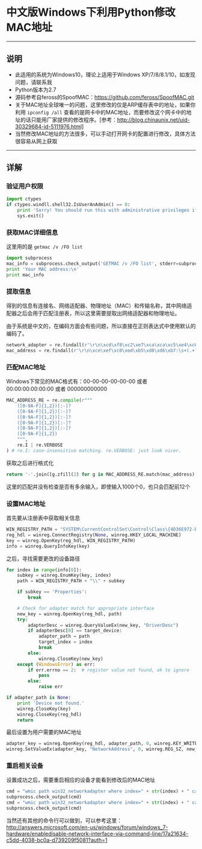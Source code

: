 # 中文版Windows下利用Python修改MAC地址 #

-------------------------

## 说明 ##

* 此适用的系统为Windows10，理论上适用于Windows XP/7/8/8.1/10，如发现问题，请联系我
* Python版本为2.7
* 源码参考自feross的SpoofMAC：https://github.com/feross/SpoofMAC.git
* 关于MAC地址全球唯一的问题，这里修改的仅是ARP缓存表中的地址，如果你利用 `ipconfig /all` 查看的是网卡中的MAC地址，而要修改这个网卡中的地址的话只能用厂家提供的修改程序。[参考：http://blog.chinaunix.net/uid-30329684-id-5111976.html]
* 当然修改MAC地址的方法很多，可以手动打开网卡的配置进行修改，具体方法很容易从网上获取


-------------------------

## 详解 ##

### 验证用户权限 ###
``` python
import ctypes
if ctypes.windll.shell32.IsUserAnAdmin() == 0:
    print 'Sorry! You should run this with administrative privileges if you want to change your MAC address.'
    sys.exit()
```

### 获取MAC详细信息 ###
这里用的是 `getmac /v /FO list`
``` python
import subprocess
mac_info = subprocess.check_output('GETMAC /v /FO list', stderr=subprocess.STDOUT)
print 'Your MAC address:\n'
print mac_info
```

### 提取信息 ###
得到的信息有连接名、网络适配器、物理地址（MAC）和传输名称，其中网络适配器之后会用于匹配注册表，所以这里需要提取出网络适配器和物理地址。

由于系统是中文的，在编码方面会有些问题，所以直接在正则表达式中使用默认的编码了。
``` python
network_adapter = re.findall(r'\r\n\xcd\xf8\xc2\xe7\xca\xca\xc5\xe4\xc6\xf7:\s+(.+?)\r\n\xce\xef\xc0\xed\xb5\xd8\xd6\xb7', mac_info)
mac_address = re.findall(r'\r\n\xce\xef\xc0\xed\xb5\xd8\xd6\xb7:\s+(.+?)\r\n\xb4\xab\xca\xe4\xc3\xfb\xb3\xc6', mac_info)
```

### 匹配MAC地址 ###
Windows下常见的MAC格式有：00-00-00-00-00-00 或者 00:00:00:00:00:00 或者 000000000000
``` python
MAC_ADDRESS_RE = re.compile(r"""
    ([0-9A-F]{1,2})[:-]?
    ([0-9A-F]{1,2})[:-]?
    ([0-9A-F]{1,2})[:-]?
    ([0-9A-F]{1,2})[:-]?
    ([0-9A-F]{1,2})[:-]?
    ([0-9A-F]{1,2})
    """,
    re.I | re.VERBOSE
) # re.I: case-insensitive matching. re.VERBOSE: just look nicer.
```
获取之后进行格式化
```python
return '-'.join([g.zfill(2) for g in MAC_ADDRESS_RE.match(mac_address).groups()]).upper()
```
这里的匹配并没有检查是否有多余输入，即使输入1000个0，也只会匹配前12个

### 设置MAC地址 ###
首先要从注册表中获取相关信息
```python
WIN_REGISTRY_PATH = "SYSTEM\CurrentControlSet\Control\Class\{4D36E972-E325-11CE-BFC1-08002BE10318}"
reg_hdl = winreg.ConnectRegistry(None, winreg.HKEY_LOCAL_MACHINE)
key = winreg.OpenKey(reg_hdl, WIN_REGISTRY_PATH)
info = winreg.QueryInfoKey(key)
```
之后，寻找需要更改的设备路径
```python
for index in range(info[0]):
    subkey = winreg.EnumKey(key, index)
    path = WIN_REGISTRY_PATH + "\\" + subkey

    if subkey == 'Properties':
        break

    # Check for adapter match for appropriate interface
    new_key = winreg.OpenKey(reg_hdl, path)
    try:
        adapterDesc = winreg.QueryValueEx(new_key, "DriverDesc")
        if adapterDesc[0] == target_device:
            adapter_path = path
            target_index = index
            break
        else:
            winreg.CloseKey(new_key)
    except (WindowsError) as err:
        if err.errno == 2:  # register value not found, ok to ignore
            pass
        else:
            raise err

if adapter_path is None:
    print 'Device not found.'
    winreg.CloseKey(key)
    winreg.CloseKey(reg_hdl)
    return
```
最后设置为用户需要的MAC地址
```python
adapter_key = winreg.OpenKey(reg_hdl, adapter_path, 0, winreg.KEY_WRITE)
winreg.SetValueEx(adapter_key, "NetworkAddress", 0, winreg.REG_SZ, new_mac)
```

### 重启相关设备 ###
设置成功之后，需要重启相应的设备才能看到修改后的MAC地址
```python
cmd = "wmic path win32_networkadapter where index=" + str(index) + " call disable"
subprocess.check_output(cmd)
cmd = "wmic path win32_networkadapter where index=" + str(index) + " call enable"
subprocess.check_output(cmd)
```
当然还有其他的命令行可以做到，可以参考这里：http://answers.microsoft.com/en-us/windows/forum/windows_7-hardware/enabledisable-network-interface-via-command-line/17a21634-c5dd-4038-bc0a-d739209f5081?auth=1


